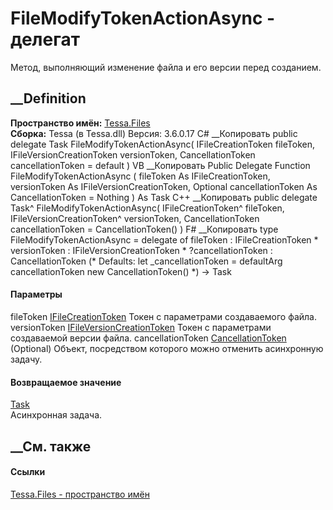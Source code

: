 # FileModifyTokenActionAsync - делегат
Метод, выполняющий изменение файла и его версии перед созданием.
## __Definition
 **Пространство имён:** [Tessa.Files](N_Tessa_Files.htm)  
 **Сборка:** Tessa (в Tessa.dll) Версия: 3.6.0.17
C# __Копировать
     public delegate Task FileModifyTokenActionAsync(
    	IFileCreationToken fileToken,
    	IFileVersionCreationToken versionToken,
    	CancellationToken cancellationToken = default
    )
VB __Копировать
     Public Delegate Function FileModifyTokenActionAsync ( 
    	fileToken As IFileCreationToken,
    	versionToken As IFileVersionCreationToken,
    	Optional cancellationToken As CancellationToken = Nothing
    ) As Task
C++ __Копировать
     public delegate Task^ FileModifyTokenActionAsync(
    	IFileCreationToken^ fileToken, 
    	IFileVersionCreationToken^ versionToken, 
    	CancellationToken cancellationToken = CancellationToken()
    )
F# __Копировать
     type FileModifyTokenActionAsync = 
        delegate of 
            fileToken : IFileCreationToken * 
            versionToken : IFileVersionCreationToken * 
            ?cancellationToken : CancellationToken 
    (* Defaults:
            let _cancellationToken = defaultArg cancellationToken new CancellationToken()
    *)
    -> Task
#### Параметры
fileToken [IFileCreationToken](T_Tessa_Files_IFileCreationToken.htm)
    Токен с параметрами создаваемого файла.
versionToken
[IFileVersionCreationToken](T_Tessa_Files_IFileVersionCreationToken.htm)
    Токен с параметрами создаваемой версии файла.
cancellationToken
[CancellationToken](https://learn.microsoft.com/dotnet/api/system.threading.cancellationtoken)
(Optional)
    Объект, посредством которого можно отменить асинхронную задачу.
#### Возвращаемое значение
[Task](https://learn.microsoft.com/dotnet/api/system.threading.tasks.task)  
Асинхронная задача.
##  __См. также
#### Ссылки
[Tessa.Files - пространство имён](N_Tessa_Files.htm)
